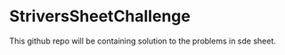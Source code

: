 # StriversSheetChallenge


This github repo will be containing solution to the problems in sde sheet.